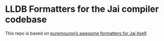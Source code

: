 # LLDB Formatters for the Jai compiler codebase

This repo is based on [puremouron’s awesome formatters for Jai itself](puremourning/lldb-jai).
